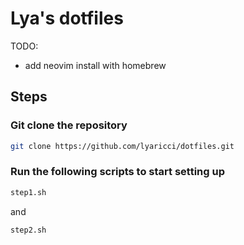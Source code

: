 # Lya's dotfiles

TODO:
- add neovim install with homebrew

## Steps

### Git clone the repository

```bash
git clone https://github.com/lyaricci/dotfiles.git
```

### Run the following scripts to start setting up

```bash
step1.sh
```
and

```bash
step2.sh
```
